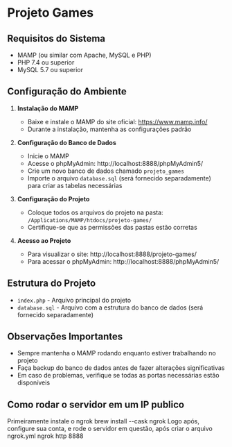 # Projeto Games

## Requisitos do Sistema
- MAMP (ou similar com Apache, MySQL e PHP)
- PHP 7.4 ou superior
- MySQL 5.7 ou superior

## Configuração do Ambiente

1. **Instalação do MAMP**
   - Baixe e instale o MAMP do site oficial: https://www.mamp.info/
   - Durante a instalação, mantenha as configurações padrão

2. **Configuração do Banco de Dados**
   - Inicie o MAMP
   - Acesse o phpMyAdmin: http://localhost:8888/phpMyAdmin5/
   - Crie um novo banco de dados chamado `projeto_games`
   - Importe o arquivo `database.sql` (será fornecido separadamente) para criar as tabelas necessárias

3. **Configuração do Projeto**
   - Coloque todos os arquivos do projeto na pasta: `/Applications/MAMP/htdocs/projeto-games/`
   - Certifique-se que as permissões das pastas estão corretas

4. **Acesso ao Projeto**
   - Para visualizar o site: http://localhost:8888/projeto-games/
   - Para acessar o phpMyAdmin: http://localhost:8888/phpMyAdmin5/

## Estrutura do Projeto
- `index.php` - Arquivo principal do projeto
- `database.sql` - Arquivo com a estrutura do banco de dados (será fornecido separadamente)

## Observações Importantes
- Sempre mantenha o MAMP rodando enquanto estiver trabalhando no projeto
- Faça backup do banco de dados antes de fazer alterações significativas
- Em caso de problemas, verifique se todas as portas necessárias estão disponíveis

## Como rodar o servidor em um IP publico
Primeiramente instale o ngrok
brew install --cask ngrok
Logo após, configure sua conta, e rode o servidor em questão, após criar o arquivo ngrok.yml
ngrok http 8888